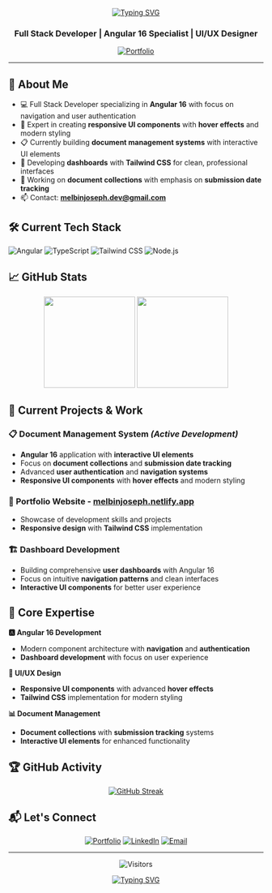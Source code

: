 <div align="center">

[![Typing SVG](https://readme-typing-svg.demolab.com/?lines=Hi!+I'm+MELBIN+JOSEPH+👋;Angular+16+Developer+🚀;UI+Designer+%26+Problem+Solver+✨&font=Fira%20Code&center=true&width=800&height=60&color=58a6ff&vCenter=true&pause=2000&size=22)](https://git.io/typing-svg)

### Full Stack Developer | Angular 16 Specialist | UI/UX Designer

[![Portfolio](https://img.shields.io/badge/🌐_Portfolio-Visit-blue?style=for-the-badge)](https://melbinjoseph.netlify.app/)

</div>

---

## 🚀 About Me

- 💻 Full Stack Developer specializing in **Angular 16** with focus on navigation and user authentication
- 🎨 Expert in creating **responsive UI components** with **hover effects** and modern styling
- 📋 Currently building **document management systems** with interactive UI elements
- 🔐 Developing **dashboards** with **Tailwind CSS** for clean, professional interfaces
- 📅 Working on **document collections** with emphasis on **submission date tracking**
- 📫 Contact: **melbinjoseph.dev@gmail.com**

## 🛠️ Current Tech Stack

![Angular](https://img.shields.io/badge/Angular-DD0031?style=for-the-badge&logo=angular&logoColor=white)
![TypeScript](https://img.shields.io/badge/TypeScript-007ACC?style=for-the-badge&logo=typescript&logoColor=white)
![Tailwind CSS](https://img.shields.io/badge/Tailwind_CSS-38B2AC?style=for-the-badge&logo=tailwind-css&logoColor=white)
![Node.js](https://img.shields.io/badge/Node.js-43853D?style=for-the-badge&logo=node.js&logoColor=white)

</div>

## 📈 GitHub Stats

<div align="center">

<img height="180em" src="https://github-readme-stats.vercel.app/api?username=melbin726&show_icons=true&theme=tokyonight&hide_border=true&count_private=true"/>

<img height="180em" src="https://github-readme-stats.vercel.app/api/top-langs/?username=melbin726&layout=compact&theme=tokyonight&hide_border=true&langs_count=6"/>

</div>

## 🎯 Current Projects & Work

### **📋 Document Management System** *(Active Development)*
- **Angular 16** application with **interactive UI elements**
- Focus on **document collections** and **submission date tracking**
- Advanced **user authentication** and **navigation systems**
- **Responsive UI components** with **hover effects** and modern styling

### **🌟 Portfolio Website** - [melbinjoseph.netlify.app](https://melbinjoseph.netlify.app/)
- Showcase of development skills and projects
- **Responsive design** with **Tailwind CSS** implementation

### **🏗️ Dashboard Development**
- Building comprehensive **user dashboards** with Angular 16
- Focus on intuitive **navigation patterns** and clean interfaces
- **Interactive UI components** for better user experience

## 💼 Core Expertise

**🅰️ Angular 16 Development**
- Modern component architecture with **navigation** and **authentication**
- **Dashboard development** with focus on user experience

**🎨 UI/UX Design**
- **Responsive UI components** with advanced **hover effects**
- **Tailwind CSS** implementation for modern styling

**📊 Document Management**
- **Document collections** with **submission tracking** systems
- **Interactive UI elements** for enhanced functionality

## 🏆 GitHub Activity

<div align="center">

[![GitHub Streak](https://github-readme-streak-stats.herokuapp.com/?user=melbin726&theme=tokyonight&hide_border=true)](https://git.io/streak-stats)

</div>

## 📬 Let's Connect

<div align="center">

[![Portfolio](https://img.shields.io/badge/Portfolio-black?style=flat-square&logo=vercel&logoColor=white)](https://melbinjoseph.netlify.app/)
[![LinkedIn](https://img.shields.io/badge/LinkedIn-0077B5?style=flat-square&logo=linkedin&logoColor=white)](https://linkedin.com/in/melbinjoseph)
[![Email](https://img.shields.io/badge/Email-D14836?style=flat-square&logo=gmail&logoColor=white)](mailto:melbinjoseph.dev@gmail.com)

---

![Visitors](https://komarev.com/ghpvc/?username=melbin726&style=flat-square&color=blueviolet)

[![Typing SVG](https://readme-typing-svg.demolab.com/?lines=Thanks+for+visiting!+✨;Building+amazing+web+experiences+🚀&center=true&width=400&height=30&color=58a6ff&size=16&pause=3000)](https://git.io/typing-svg)

</div>

<div align="center">

